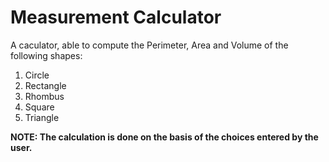 # Measurement Calculator
A caculator, able to compute the Perimeter, Area and Volume of the following shapes:
1. Circle
2. Rectangle
3. Rhombus
4. Square
5. Triangle
<b>
NOTE:
The calculation is done on the basis of the choices entered by the user.
</b>
